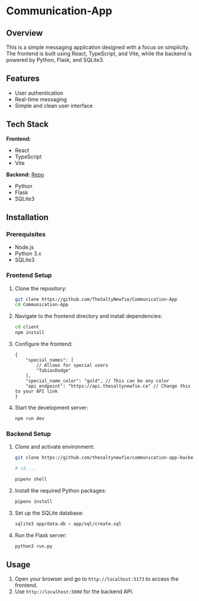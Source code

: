 # Communication-App

## Overview

This is a simple messaging application designed with a focus on simplicity. The frontend is built using React, TypeScript, and Vite, while the backend is powered by Python, Flask, and SQLite3.

## Features

-   User authentication
-   Real-time messaging
-   Simple and clean user interface

## Tech Stack

**Frontend:**

-   React
-   TypeScript
-   Vite

**Backend:** [Repo](https://github.com/TheSaltyNewfie/Communication-App-Backend)

-   Python
-   Flask
-   SQLite3

## Installation

### Prerequisites

-   Node.js
-   Python 3.x
-   SQLite3

### Frontend Setup

1. Clone the repository:

    ```sh
    git clone https://github.com/TheSaltyNewfie/Communication-App
    cd Communication-App
    ```

2. Navigate to the frontend directory and install dependencies:
    ```sh
    cd client
    npm install
    ```
3. Configure the frontend:

    ```jsonc
    {
        "special_names": [
            // Allows for special users
            "TobiasDodge"
        ],
        "special_name_color": "gold", // This can be any color
        "api_endpoint": "https://api.thesaltynewfie.ca" // Change this to your API link
    }
    ```

4. Start the development server:
    ```sh
    npm run dev
    ```

### Backend Setup

1. Clone and activate environment:

    ```sh
    git clone https://github.com/thesaltynewfie/communication-app-backend.git

    # cd ...

    pipenv shell
    ```

2. Install the required Python packages:

    ```sh
    pipenv install
    ```

3. Set up the SQLite database:

    ```sh
    sqlite3 app/data.db < app/sql/create.sql
    ```

4. Run the Flask server:
    ```sh
    python3 run.py
    ```

## Usage

1. Open your browser and go to `http://localhost:5173` to access the frontend.
2. Use `http://localhost:5000` for the backend API.
